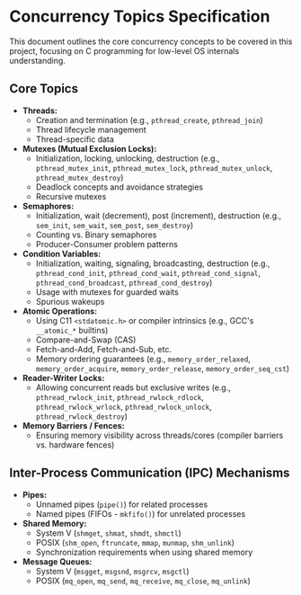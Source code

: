 # Concurrency Topics Specification

This document outlines the core concurrency concepts to be covered in this project, focusing on C programming for low-level OS internals understanding.

## Core Topics

*   **Threads:**
    *   Creation and termination (e.g., `pthread_create`, `pthread_join`)
    *   Thread lifecycle management
    *   Thread-specific data
*   **Mutexes (Mutual Exclusion Locks):**
    *   Initialization, locking, unlocking, destruction (e.g., `pthread_mutex_init`, `pthread_mutex_lock`, `pthread_mutex_unlock`, `pthread_mutex_destroy`)
    *   Deadlock concepts and avoidance strategies
    *   Recursive mutexes
*   **Semaphores:**
    *   Initialization, wait (decrement), post (increment), destruction (e.g., `sem_init`, `sem_wait`, `sem_post`, `sem_destroy`)
    *   Counting vs. Binary semaphores
    *   Producer-Consumer problem patterns
*   **Condition Variables:**
    *   Initialization, waiting, signaling, broadcasting, destruction (e.g., `pthread_cond_init`, `pthread_cond_wait`, `pthread_cond_signal`, `pthread_cond_broadcast`, `pthread_cond_destroy`)
    *   Usage with mutexes for guarded waits
    *   Spurious wakeups
*   **Atomic Operations:**
    *   Using C11 `<stdatomic.h>` or compiler intrinsics (e.g., GCC's `__atomic_*` builtins)
    *   Compare-and-Swap (CAS)
    *   Fetch-and-Add, Fetch-and-Sub, etc.
    *   Memory ordering guarantees (e.g., `memory_order_relaxed`, `memory_order_acquire`, `memory_order_release`, `memory_order_seq_cst`)
*   **Reader-Writer Locks:**
    *   Allowing concurrent reads but exclusive writes (e.g., `pthread_rwlock_init`, `pthread_rwlock_rdlock`, `pthread_rwlock_wrlock`, `pthread_rwlock_unlock`, `pthread_rwlock_destroy`)
*   **Memory Barriers / Fences:**
    *   Ensuring memory visibility across threads/cores (compiler barriers vs. hardware fences)

## Inter-Process Communication (IPC) Mechanisms

*   **Pipes:**
    *   Unnamed pipes (`pipe()`) for related processes
    *   Named pipes (FIFOs - `mkfifo()`) for unrelated processes
*   **Shared Memory:**
    *   System V (`shmget`, `shmat`, `shmdt`, `shmctl`)
    *   POSIX (`shm_open`, `ftruncate`, `mmap`, `munmap`, `shm_unlink`)
    *   Synchronization requirements when using shared memory
*   **Message Queues:**
    *   System V (`msgget`, `msgsnd`, `msgrcv`, `msgctl`)
    *   POSIX (`mq_open`, `mq_send`, `mq_receive`, `mq_close`, `mq_unlink`)